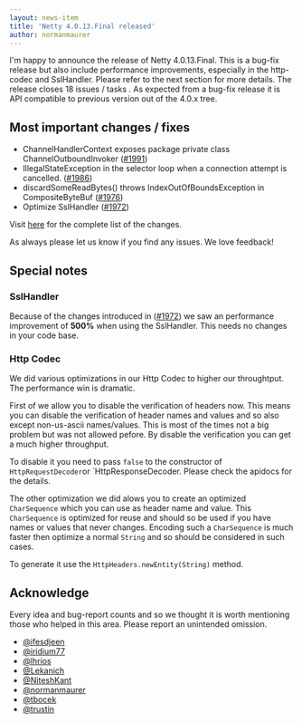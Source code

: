 ```yaml
---
layout: news-item
title: 'Netty 4.0.13.Final released'
author: normanmaurer
---
```

I'm happy to announce the release of Netty 4.0.13.Final. This is a bug-fix release but also include performance improvements, especially in the http-codec and SslHandler. Please refer to the next section for more details. The release closes 18 issues / tasks . As expected from a bug-fix release it is API compatible to previous version out of the 4.0.x tree.


## Most important changes / fixes
* ChannelHandlerContext exposes package private class ChannelOutboundInvoker ([#1991](https://github.com/netty/netty/issues/1991)) 
* IllegalStateException in the selector loop when a connection attempt is cancelled. ([#1986](https://github.com/netty/netty/issues/1986)) 
* discardSomeReadBytes() throws IndexOutOfBoundsException in CompositeByteBuf ([#1976](https://github.com/netty/netty/issues/1976)) 
* Optimize SslHandler ([#1972](https://github.com/netty/netty/issues/1972)) 

Visit [here](https://github.com/netty/netty/issues?q=milestone%3A4.0.13.Final) for the complete list of the changes.

As always please let us know if you find any issues. We love feedback!

## Special notes

### SslHandler
Because of the changes introduced in ([#1972](https://github.com/netty/netty/issues/1972)) we saw an performance improvement of __500%__ when using the SslHandler. This needs no changes in your code base.

### Http Codec
We did various optimizations in our Http Codec to higher our throughtput. The performance win is dramatic. 

First of we allow you to disable the verification of headers now. This means you can disable the verification of header names and values and so also except non-us-ascii names/values. This is most of the times not a big problem but was not allowed pefore. By disable the verification you can get a much higher throughput.

To disable it you need to pass `false` to the constructor of `HttpRequestDecoder`or `HttpResponseDecoder. Please check the apidocs for the details.

The other optimization we did alows you to create an optimized `CharSequence` which you can use as header name and value. This `CharSequence` is optimized for reuse and should so be used if you have names or values that never changes. Encoding such a `CharSequence` is much faster then optimize a normal `String` and so should be considered in such cases.

To generate it use the `HttpHeaders.newEntity(String)` method. 


## Acknowledge

Every idea and bug-report counts and so we thought it is worth mentioning those who helped in this area. Please report an unintended omission.

* [@ifesdjeen](https://github.com/ifesdjeen)
* [@iridium77](https://github.com/iridium77)
* [@lhrios](https://github.com/lhrios)
* [@Lekanich](https://github.com/Lekanich)
* [@NiteshKant](https://github.com/NiteshKant)
* [@normanmaurer](https://github.com/normanmaurer)
* [@tbocek](https://github.com/tbocek)
* [@trustin](https://github.com/trustin)
